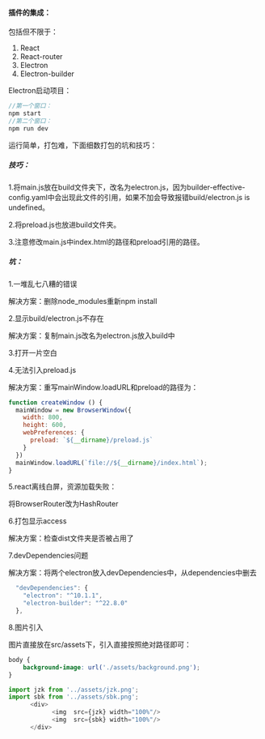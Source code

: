 #### 插件的集成：

包括但不限于：

1. React
2. React-router
3. Electron
4. Electron-builder

Electron启动项目：

```javascript
//第一个窗口：
npm start
//第二个窗口：
npm run dev
```

运行简单，打包难，下面细数打包的坑和技巧：

##### 技巧：

1.将main.js放在build文件夹下，改名为electron.js，因为builder-effective-config.yaml中会出现此文件的引用，如果不加会导致报错build/electron.js is undefined。

2.将preload.js也放进build文件夹。

3.注意修改main.js中index.html的路径和preload引用的路径。

##### 坑：

1.一堆乱七八糟的错误 

解决方案：删除node_modules重新npm install

2.显示build/electron.js不存在

解决方案：复制main.js改名为electron.js放入build中

3.打开一片空白

4.无法引入preload.js

解决方案：重写mainWindow.loadURL和preload的路径为：

```javascript
function createWindow () {
  mainWindow = new BrowserWindow({
    width: 800,
    height: 600,
    webPreferences: {
      preload: `${__dirname}/preload.js`
    }
  })
  mainWindow.loadURL(`file://${__dirname}/index.html`);
}
```

5.react离线白屏，资源加载失败：

将BrowserRouter改为HashRouter

6.打包显示access

解决方案：检查dist文件夹是否被占用了

7.devDependencies问题

解决方案：将两个electron放入devDependencies中，从dependencies中删去

```javascript
  "devDependencies": {
    "electron": "^10.1.1",
    "electron-builder": "^22.8.0"
  },
```

8.图片引入

图片直接放在src/assets下，引入直接按照绝对路径即可：

```css
body {
    background-image: url('./assets/background.png');
}
```

```javascript
import jzk from '../assets/jzk.png';
import sbk from '../assets/sbk.png'; 
      <div>
            <img  src={jzk} width="100%"/>
            <img  src={sbk} width="100%"/>
      </div>
```

